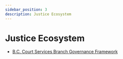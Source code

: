 ```yaml
---
sidebar_position: 3
description: Justice Ecosystem
---
```


# Justice Ecosystem

* [B.C. Court Services Branch Governance Framework](https://bcgov.github.io/digital-trust-toolkit/docs/governance/justice/court-services-branch/governance)
